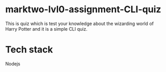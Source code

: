 # marktwo-lvl0-assignment-CLI-quiz
 This is quiz which is test your knowledge about the wizarding world of Harry Potter and it is a simple CLI quiz.
# Tech stack
 Nodejs
